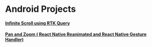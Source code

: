# Android Projects

#### [Infinite Scroll using RTK Query](https://github.com/pawritra01/android_projects/tree/main/ListRenderer)
#### [Pan and Zoom ( React Native Reanimated and React Native Gesture Handler)](https://github.com/pawritra01/android_projects/tree/main/PanAndZoom)
